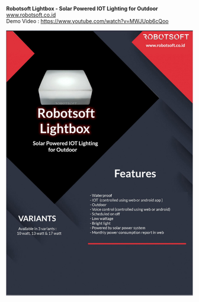<b>Robotsoft Lightbox - Solar Powered IOT Lighting for Outdoor</b>
<br>
<a href="https://www.robotsoft.co.id" target=_blank>www.robotsoft.co.id</a>
<br>
Demo Video :  <a href="https://www.youtube.com/watch?v=MWJUpb6cQoo" target=_blank>https://www.youtube.com/watch?v=MWJUpb6cQoo</a>
<br><br>
<img src="https://raw.githubusercontent.com/antoniusrobotsoft/IOT/main/PRODUCTS/Robotsoft-Lightbox/robotsoft-lightbox.jpg">
